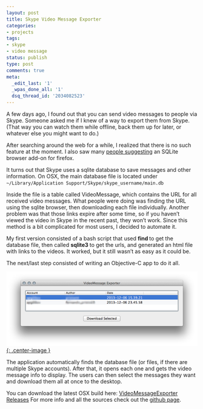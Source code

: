 ```yaml
---
layout: post
title: Skype Video Message Exporter
categories:
- projects
tags:
- skype
- video message
status: publish
type: post
comments: true
meta:
  _edit_last: '1'
  _wpas_done_all: '1'
  dsq_thread_id: '2034082523'
---
```

A few days ago, I found out that you can send video messages to people via Skype. Someone asked me if I knew of a way to export them from Skype. (That way you can watch them while offline, back them up for later, or whatever else you might want to do.)

After searching around the web for a while, I realized that there is no such feature at the moment. I also saw many <a href="http://community.skype.com/t5/Windows-desktop-client/Save-a-received-Video-Message/td-p/1716649">people suggesting</a> an SQLite browser add-on for firefox.

It turns out that Skype uses a sqlite database to save messages and other information. On OSX, the main database file is located under `~/Library/Application Support/Skype/skype_username/main.db`

Inside the file is a table called VideoMessage, which contains the URL for all received video messages. What people were doing was finding the URL using the sqlite browser, then downloading each file individually. Another problem was that those links expire after some time, so if you haven’t viewed the video in Skype in the recent past, they won’t work. Since this method is a bit complicated for most users, I decided to automate it.

My first version consisted of a bash script that used <strong>find </strong>to get the database file, then called <strong>sqlite3 </strong>to get the urls, and generated an html file with links to the videos. It worked, but it still wasn’t as easy as it could be.

The next/last step consisted of writing an Objective-C app to do it all.

[![VideoMessageExporter Screenshot](/images/wp/Screen-Shot-2013-12-07-at-4.28.34-PM-640x249.png){: .center-image }](/images/wp/Screen-Shot-2013-12-07-at-4.28.34-PM.png)

The application automatically finds the database file (or files, if there are multiple Skype accounts). After that, it opens each one and gets the video message info to display. The users can then select the messages they want and download them all at once to the desktop.

You can download the latest OSX build here: <a href="https://github.com/alvarop/VideoMessageExporter/releases">VideoMessageExporter Releases</a>
For more info and all the sources check out the <a href="https://github.com/alvarop/VideoMessageExporter">github page</a>.
